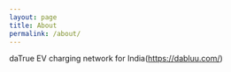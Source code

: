 ```yaml
---
layout: page
title: About
permalink: /about/
---
```


daTrue EV charging network for India(https://dabluu.com/)

